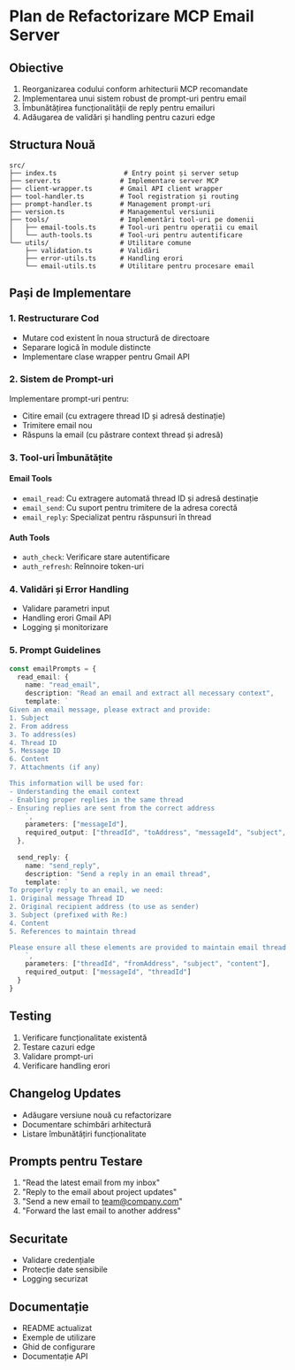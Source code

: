 # Plan de Refactorizare MCP Email Server

## Obiective
1. Reorganizarea codului conform arhitecturii MCP recomandate
2. Implementarea unui sistem robust de prompt-uri pentru email
3. Îmbunătățirea funcționalității de reply pentru emailuri
4. Adăugarea de validări și handling pentru cazuri edge

## Structura Nouă
```
src/
├── index.ts                 # Entry point și server setup
├── server.ts               # Implementare server MCP
├── client-wrapper.ts       # Gmail API client wrapper
├── tool-handler.ts         # Tool registration și routing
├── prompt-handler.ts       # Management prompt-uri
├── version.ts              # Managementul versiunii
├── tools/                  # Implementări tool-uri pe domenii
│   ├── email-tools.ts      # Tool-uri pentru operații cu email
│   └── auth-tools.ts       # Tool-uri pentru autentificare
└── utils/                  # Utilitare comune
    ├── validation.ts       # Validări
    ├── error-utils.ts      # Handling erori
    └── email-utils.ts      # Utilitare pentru procesare email
```

## Pași de Implementare

### 1. Restructurare Cod
- Mutare cod existent în noua structură de directoare
- Separare logică în module distincte
- Implementare clase wrapper pentru Gmail API

### 2. Sistem de Prompt-uri
Implementare prompt-uri pentru:
- Citire email (cu extragere thread ID și adresă destinație)
- Trimitere email nou
- Răspuns la email (cu păstrare context thread și adresă)

### 3. Tool-uri Îmbunătățite
#### Email Tools
- `email_read`: Cu extragere automată thread ID și adresă destinație
- `email_send`: Cu suport pentru trimitere de la adresa corectă
- `email_reply`: Specializat pentru răspunsuri în thread

#### Auth Tools
- `auth_check`: Verificare stare autentificare
- `auth_refresh`: Reînnoire token-uri

### 4. Validări și Error Handling
- Validare parametri input
- Handling erori Gmail API
- Logging și monitorizare

### 5. Prompt Guidelines
```typescript
const emailPrompts = {
  read_email: {
    name: "read_email",
    description: "Read an email and extract all necessary context",
    template: `
Given an email message, please extract and provide:
1. Subject
2. From address
3. To address(es)
4. Thread ID
5. Message ID
6. Content
7. Attachments (if any)

This information will be used for:
- Understanding the email context
- Enabling proper replies in the same thread
- Ensuring replies are sent from the correct address
    `,
    parameters: ["messageId"],
    required_output: ["threadId", "toAddress", "messageId", "subject", "content"]
  },
  
  send_reply: {
    name: "send_reply",
    description: "Send a reply in an email thread",
    template: `
To properly reply to an email, we need:
1. Original message Thread ID
2. Original recipient address (to use as sender)
3. Subject (prefixed with Re:)
4. Content
5. References to maintain thread

Please ensure all these elements are provided to maintain email thread context.
    `,
    parameters: ["threadId", "fromAddress", "subject", "content"],
    required_output: ["messageId", "threadId"]
  }
}
```

## Testing
1. Verificare funcționalitate existentă
2. Testare cazuri edge
3. Validare prompt-uri
4. Verificare handling erori

## Changelog Updates
- Adăugare versiune nouă cu refactorizare
- Documentare schimbări arhitectură
- Listare îmbunătățiri funcționalitate

## Prompts pentru Testare
1. "Read the latest email from my inbox"
2. "Reply to the email about project updates"
3. "Send a new email to team@company.com"
4. "Forward the last email to another address"

## Securitate
- Validare credențiale
- Protecție date sensibile
- Logging securizat

## Documentație
- README actualizat
- Exemple de utilizare
- Ghid de configurare
- Documentație API 
